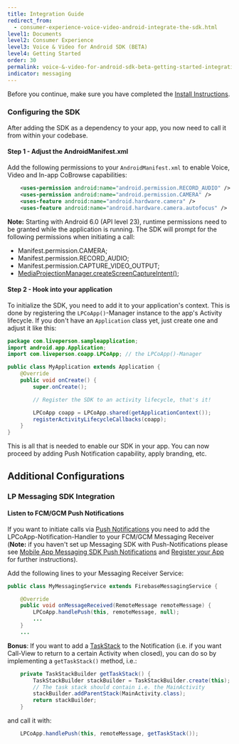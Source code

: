 ```yaml
---
title: Integration Guide
redirect_from:
  - consumer-experience-voice-video-android-integrate-the-sdk.html
level1: Documents
level2: Consumer Experience
level3: Voice & Video for Android SDK (BETA)
level4: Getting Started
order: 30
permalink: voice-&-video-for-android-sdk-beta-getting-started-integration-guide.html
indicator: messaging
---
```


Before you continue, make sure you have completed the [Install Instructions](consumer-experience-voice-video-android-installing-the-sdk.html).

### Configuring the SDK

After adding the SDK as a dependency to your app, you now need to call it from within your codebase.

#### Step 1 - Adjust the AndroidManifest.xml

Add the following permissions to your `AndroidManifest.xml` to enable Voice, Video and In-app CoBrowse capabilities:

```XML
    <uses-permission android:name="android.permission.RECORD_AUDIO" />
    <uses-permission android:name="android.permission.CAMERA" />
    <uses-feature android:name="android.hardware.camera" />
    <uses-feature android:name="android.hardware.camera.autofocus" />
```
**Note:** Starting with Android 6.0 (API level 23), runtime permissions need to be granted while the application is running. The SDK will prompt for the following permissions when initiating a call:

* Manifest.permission.CAMERA;
* Manifest.permission.RECORD_AUDIO;
* Manifest.permission.CAPTURE_VIDEO_OUTPUT;
* [MediaProjectionManager.createScreenCaptureIntent()](https://developer.android.com/reference/android/media/projection/MediaProjectionManager.html#createScreenCaptureIntent());

#### Step 2 - Hook into your application

To initialize the SDK, you need to add it to your application's context. This is done by registering the `LPCoApp()`-Manager instance to the app's Activity lifecycle. If you don't have an `Application` class yet, just create one and adjust it like this:

```Java
package com.liveperson.sampleapplication;
import android.app.Application;
import com.liveperson.coapp.LPCoApp; // the LPCoApp()-Manager

public class MyApplication extends Application {
    @Override
    public void onCreate() {
        super.onCreate();

        // Register the SDK to an activity lifecycle, that's it!

        LPCoApp coapp = LPCoApp.shared(getApplicationContext());
        registerActivityLifecycleCallbacks(coapp);
    }
}
```

This is all that is needed to enable our SDK in your app. You can now proceed by adding Push Notification capability, apply branding, etc.

## Additional Configurations

### LP Messaging SDK Integration

#### Listen to FCM/GCM Push Notifications

If you want to initiate calls via [Push Notifications](https://developer.android.com/guide/topics/ui/notifiers/notifications.html) you need to add the LPCoApp-Notification-Handler to your FCM/GCM Messaging Receiver (**Note:** if you haven't set up Messaging SDK with Push-Notifications please see [Mobile App Messaging SDK Push Notifications](android-push-notifications.html) and [Register your App](consumer-experience-voice-video-android-register-app.html) for further instructions).

Add the following lines to your Messaging Receiver Service:

```Java
public class MyMessagingService extends FirebaseMessagingService {

    @Override
    public void onMessageReceived(RemoteMessage remoteMessage) {
        LPCoApp.handlePush(this, remoteMessage, null);
        ...
    }
    ...
```
**Bonus**: If you want to add a [TaskStack](https://developer.android.com/reference/android/support/v4/app/TaskStackBuilder.html) to the Notification (i.e. if you want Call-View to return to a certain Activity when closed), you can do so by implementing a `getTaskStack()` method, i.e.:

```Java
    private TaskStackBuilder getTaskStack() {
        TaskStackBuilder stackBuilder = TaskStackBuilder.create(this);
        // The task stack should contain i.e. the MainActivity
        stackBuilder.addParentStack(MainActivity.class);
        return stackBuilder;
    }
```
and call it with:

```Java
    LPCoApp.handlePush(this, remoteMessage, getTaskStack());
```

